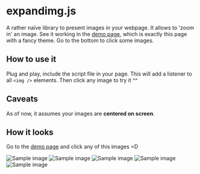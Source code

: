 # expandimg.js

A rather naïve library to present images in your webpage. It allows to 'zoom in' an image. See it working in the [demo page](https://expandimg.kevinrpb.me), which is exactly this page with a fancy theme. Go to the bottom to click some images.

## How to use it

Plug and play, include the script file in your page. This will add a listener to all `<img />` elements. Then click any image to try it ^^

## Caveats

As of now, it assumes your images are **centered on screen**.

## How it looks

Go to the [demo page](https://expandimg.kevinrpb.me) and click any of this images =D

![Sample image](https://placeimg.com/640/480/any)
![Sample image](https://placeimg.com/480/320/any)
![Sample image](https://placeimg.com/1024/600/any)
![Sample image](https://placeimg.com/100/200/any)
![Sample image](https://placeimg.com/1920/1200/any)
